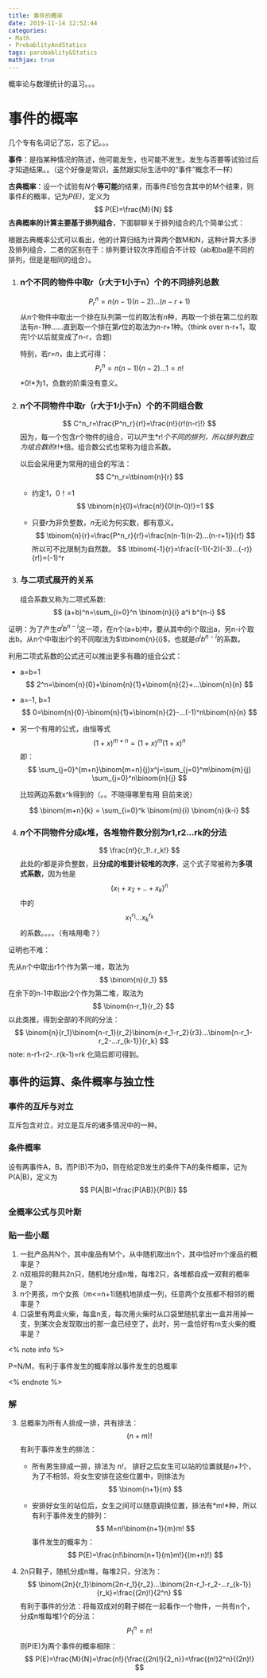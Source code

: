 ```yaml
---
title: 事件的概率
date: 2019-11-14 12:52:44
categories:
- Math
- ProbablityAndStatics
tags: parobablity&Statics
mathjax: true
---
```


概率论与数理统计的温习。。。

<!--more-->

# 事件的概率

几个专有名词记了忘，忘了记。。。

**事件**：是指某种情况的陈述，他可能发生，也可能不发生。发生与否要等试验过后才知道结果。。（这个好像是常识，虽然跟实际生活中的“事件”概念不一样）

**古典概率**：设一个试验有*N*个**等可能**的结果，而事件*E*恰包含其中的M个结果，则事件*E*的概率，记为*P(E)*，定义为
$$
P(E)=\frac{M}{N}
$$
**古典概率的计算主要基于排列组合**，下面聊聊关于排列组合的几个简单公式：

根据古典概率公式可以看出，他的计算归结为计算两个数M和N，这种计算大多涉及排列组合，二者的区别在于：排列要计较次序而组合不计较（ab和ba是不同的排列，但是是相同的组合）。



1. ### n个不同的物件中取r（r大于1小于n）个的不同排列总数
   
   $$
   P^n_r=n(n-1)(n-2)...(n-r+1)
   $$
从n个物件中取出一个排在队列第一位的取法有*n*种，再取一个排在第二位的取法有*n-1*种……直到取一个排在第*r*位的取法为*n-r+1*种。（think over n-r+1，取完1个以后就变成了n-r，合题)
   
   特别，若*r=n*，由上式可得：
   $$
   P^n_r=n(n-1)(n-2)...1=n!
   $$
*0!*为1，负数的阶乘没有意义。
   

   
2. ### n个不同物件中取r（r大于1小于n）个的不同组合数
   
   $$
   C^n_r=\frac{P^n_r}{r!}=\frac{n!}{r!(n-r)!}
   $$
因为，每一个包含*r*个物件的组合，可以产生*r!*个不同的排列，所以排列数应为组合数的*r!*倍。组合数公式也常称为组合系数。
   
   以后会采用更为常用的组合的写法：
   $$
   C^n_r=\tbinom{n}{r}
$$
   
   - 约定1，0！=1
$$
     \tbinom{n}{0}=\frac{n!}{0!(n-0)!}=1
$$
   
   - 只要*r*为非负整数，*n*无论为何实数，都有意义。
$$
     \tbinom{n}{r}=\frac{P^n_r}{r!}=\frac{n(n-1)(n-2)...(n-r+1)}{r!}
     $$
     所以可不比限制为自然数。
     $$
     \tbinom{-1}{r}=\frac{(-1)(-2)(-3)...(-r)}{r!}=(-1)^r
3. ### 与二项式展开的关系

   组合系数又称为二项式系数: 
   $$
    (a+b)^n=\sum_{i=0}^n \binom{n}{i} a^i b^{n-i}
   $$
   

证明：为了产生$a^ib^{n-i}$这一项，在n个(a+b)中，要从其中的i个取出a，另n-i个取出b。从n个中取出i个的不同取法为$\tbinom{n}{i}$，也就是$a^ib^{n-i}$的系数。

   利用二项式系数的公式还可以推出更多有趣的组合公式：

   - a=b=1
     $$
      2^n=\binom{n}{0}+\binom{n}{1}+\binom{n}{2}+...\binom{n}{n}
     $$
     
   - a=-1, b=1
     $$
     0=\binom{n}{0}-\binom{n}{1}+\binom{n}{2}-...(-1)^n\binom{n}{n}
     $$

   - 另一个有用的公式，由恒等式
     $$
     (1+x)^{m+n}=(1+x)^m (1+x)^n
     $$
     即：
     $$
     \sum_{j=0}^{m+n}\binom{m+n}{j}x^j=\sum_{j=0}^m\binom{m}{j} \sum_{j=0}^n\binom{n}{j}
     $$

     比较两边系数x^k得到的（。。不晓得哪里有用 目前来说）

     
     $$
     \binom{m+n}{k} = \sum_{i=0}^k \binom{m}{i} \binom{n}{k-i}
     $$

     

4. ### *n*个不同物件分成*k*堆，各堆物件数分别为r1,r2...rk的分法
   
   $$
   \frac{n!}{r_1!..r_k!}
   $$
   此处的r都是非负整数，且**分成的堆要计较堆的次序**，这个式子常被称为**多项式系数**，因为他是
   $$
   (x_1+x_2+..+x_k)^n
   $$
   中的
   $$
   x_1^{r_1}...x_k^{r_k}
   $$
的系数。。。。（有啥用嘞？）
   

   

   

证明也不难：

   先从n个中取出r1个作为第一堆，取法为
$$
   \binom{n}{r_1}
$$
   在余下的n-1中取出r2个作为第二堆，取法为
$$
   \binom{n-r_1}{r_2}
$$
   以此类推，得到全部的不同的分法：
$$
   \binom{n}{r_1}\binom{n-r_1}{r_2}\binom{n-r_1-r_2}{r3}...\binom{n-r_1-r_2-...r_{k-1}}{r_k}
$$
   note: n-r1-r2-..r(k-1)=rk 化简后即可得到。



## 事件的运算、条件概率与独立性

### 事件的互斥与对立

互斥包含对立，对立是互斥的诸多情况中的一种。

### 条件概率

设有两事件A，B，而P(B)不为0，则在给定B发生的条件下A的条件概率，记为P(A|B)，定义为
$$
P(A|B)=\frac{P(AB)}{P(B)}
$$




### 全概率公式与贝叶斯



### 贴一些小题

1. 一批产品共N个，其中废品有M个，从中随机取出n个，其中恰好m个废品的概率是？
2. n双相异的鞋共2n只，随机地分成n堆，每堆2只，各堆都自成一双鞋的概率是？
3. n个男孩，m个女孩（m<=n+1)随机地排成一列，任意两个女孩都不相邻的概率是？
4. 口袋里有两盒火柴，每盒n支，每次用火柴时从口袋里随机拿出一盒并用掉一支，到某次会发现取出的那一盒已经空了，此时，另一盒恰好有m支火柴的概率是？



<% note info %>

P=N/M，有利于事件发生的概率除以事件发生的总概率

<% endnote %>



### 解

3. 总概率为所有人排成一排，共有排法：
   $$
   (n+m)!
   $$
   有利于事件发生的排法：

   - 所有男生排成一排，排法为 *n!*， 排好之后女生可以站的位置就是*n+1*个，为了不相邻，将女生安排在这些位置中，则排法为
     $$
     \binom{n+1}{m}
     $$

   - 安排好女生的站位后，女生之间可以随意调换位置，排法有*m!*种，所以有利于事件发生的排列：
     $$
     M=n!\binom{n+1}{m}m!
     $$
     事件发生的概率为：
     $$
     P(E)=\frac{n!\binom{n+1}{m}m!}{(m+n)!}
     $$
     

     

     

   

2. 2n只鞋子，随机分成n堆，每堆2只，分法为：
   $$
   \binom{2n}{r_1}\binom{2n-r_1}{r_2}...\binom{2n-r_1-r_2-...r_{k-1}}{r_k}=\frac{(2n)!}{2^n}
   $$
   有利于事件的分法：将每双成对的鞋子绑在一起看作一个物件，一共有n个，分成n堆每堆1个的分法：
   $$
   P_1^n=n!
   $$
   则P(E)为两个事件的概率相除：
   $$
   P(E)=\frac{M}{N}=\frac{n!}{\frac{(2n)!}{2_n}}=\frac{(n!)2^n}{(2n)!}
   $$
   

   







